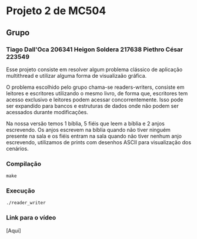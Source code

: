 # Projeto 2 de MC504  
## Grupo  
### Tiago Dall'Oca 206341 Heigon Soldera 217638 Piethro César 223549   
  
Esse projeto consiste em resolver algum problema clássico de aplicação multithread e utilizar alguma forma de visualizaão gráfica.
  
O problema escolhido pelo grupo chama-se readers-writers, consiste em leitores e escritores utilizando o mesmo livro, de forma que, escritores tem acesso exclusivo e leitores podem acessar concorrentemente. Isso pode ser expandido para bancos e estruturas de dados onde não podem ser acessados durante modificações.
   
Na nossa versão temos 1 bíblia, 5 fiéis que leem a bíblia e 2 anjos escrevendo. Os anjos escrevem na bíblia quando não tiver ninguém presente na sala e os fiéis entram na sala quando não tiver nenhum anjo escrevendo, utilizamos de prints com desenhos ASCII para visualização dos cenários.

### Compilação

```console
make
```

### Execução

```console
./reader_writer
```

### Link para o vídeo
[Aqui]